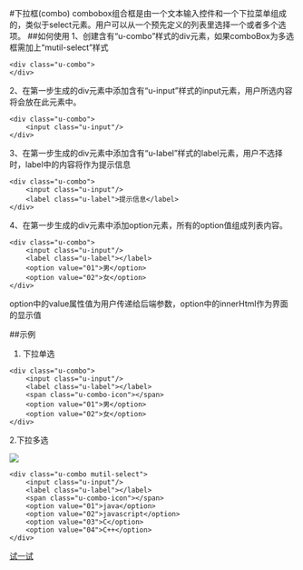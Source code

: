 
#下拉框(combo)
combobox组合框是由一个文本输入控件和一个下拉菜单组成的，类似于select元素。用户可以从一个预先定义的列表里选择一个或者多个选项。
##如何使用
1、创建含有“u-combo”样式的div元素，如果comboBox为多选框需加上“mutil-select”样式
	
	<div class="u-combo">
	</div>

2、在第一步生成的div元素中添加含有“u-input”样式的input元素，用户所选内容将会放在此元素中。

	<div class="u-combo">
		<input class="u-input"/>
	</div>

3、在第一步生成的div元素中添加含有“u-label”样式的label元素，用户不选择时，label中的内容将作为提示信息

	<div class="u-combo">
	    <input class="u-input"/>
	    <label class="u-label">提示信息</label>
	</div>
4、在第一步生成的div元素中添加option元素，所有的option值组成列表内容。

	<div class="u-combo">
	    <input class="u-input"/>
	    <label class="u-label"></label>
	    <option value="01">男</option>
	    <option value="02">女</option>
	</div>

option中的value属性值为用户传递给后端参数，option中的innerHtml作为界面的显示值

##示例
1.  下拉单选
  

<!-- ![](../../static/plugins/img/combo1.png) -->
 

	<div class="u-combo">
	    <input class="u-input"/>
	    <label class="u-label"></label>
	    <span class="u-combo-icon"></span>
	    <option value="01">男</option>
	    <option value="02">女</option>
	</div>




2.下拉多选  

![](../../static/img/plugins/combo2.png)

	<div class="u-combo mutil-select">
	    <input class="u-input"/>
	    <label class="u-label"></label>
	    <span class="u-combo-icon"></span>
	    <option value="01">java</option>
	    <option value="02">javascript</option>
	    <option value="03">C</option>
	    <option value="04">C++</option>
	</div>


[试一试](http://iuap.yonyou.com/fe/demo/#/demos/ui/combobox "试一试")





